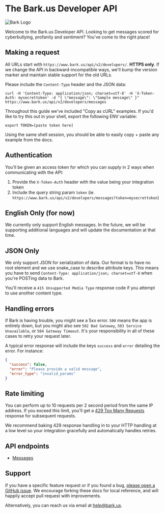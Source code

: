 The Bark.us Developer API
=======================

![Bark Logo](https://www.bark.us/bark-logo-sm.png)

Welcome to the Bark.us Developer API. Looking to get messages scored for cyberbullying, profanity and sentiment? You've come to the right
place!

Making a request
----------------

All URLs start with `https://www.bark.us/api/v2/developers/`. **HTTPS only**. If we change the API in backward-incompatible ways, we'll bump the version marker and maintain stable support for the old URLs.

Please include the `Content-Type` header and the JSON data:

```shell
curl -H 'Content-Type: application/json; charset=utf-8' -H 'X-Token-Auth: mysecrettoken' -d "{ \"message\": \"Sample message\" }" https://www.bark.us/api/v2/developers/messages
```

Throughout this guide we've included "Copy as cURL" examples. If you'd like to try this out in your shell, export the following ENV variable:

``` shell
export TOKEN=[paste token here]
```

Using the same shell session, you should be able to easily copy + paste any
example from the docs.

Authentication
--------------

You'll be given an access token for which you can supply in 2 ways when
communicating with the API:

1. Provide the `X-Token-Auth` header with the value being your integration token
2. Include the query string param `token` (ie. `https://www.bark.us/api/v2/developers/messages?token=mysecrettoken`)

English Only (for now)
---------

We currently only support English messages. In the future, we will be
supporting additional languages and will update the documentation at that time.

JSON Only
---------

We only support JSON for serialization of data. Our format is to have no root element and we use snake\_case to describe attribute keys. This means you have to send `Content-Type: application/json; charset=utf-8` when you're POSTing data to Bark.

You'll receive a `415 Unsupported Media Type` response code if you attempt to use another content type.

Handling errors
---------------

If Bark is having trouble, you might see a 5xx error. `500` means the app is entirely down, but you might also see `502 Bad Gateway`, `503 Service Unavailable`, or `504 Gateway Timeout`. It's your responsibility in all of these cases to retry your request later.

A typical error response will include the keys `success` and `error` detailing the error. For instance:

```json
{
  "success": false,
  "error": "Please provide a valid message",
  "error_type": "invalid_params"
}
```

Rate limiting
-------------

You can perform up to 10 requests per 2 second period from the same IP address. If you exceed this limit,
you'll get a [429 Too Many Requests](http://tools.ietf.org/html/draft-nottingham-http-new-status-02#section-4)
response for subsequent requests.

We recommend baking 429 response handling in to your HTTP handling at a low level so your integration gracefully and automatically handles retries.

API endpoints
-------------
- [Messages](https://github.com/Bark-us/devoper-api-docs/blob/master/messages.md)

Support
-------

If you have a specific feature request or if you found a bug, [please open a GitHub issue](https://github.com/Bark-us/devoper-api-docs/issues). We encourage forking these docs for local reference, and will happily accept pull request with improvements.

Alternatively, you can reach us via email at <help@bark.us>.

